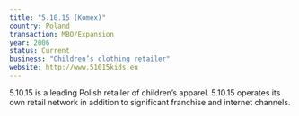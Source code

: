 ```yaml
---
title: "5.10.15 (Komex)"
country: Poland
transaction: MBO/Expansion
year: 2006
status: Current
business: "Children’s clothing retailer"
website: http://www.51015kids.eu
---
```


5.10.15 is a leading Polish retailer of children’s apparel. 5.10.15 operates its own retail network in addition to significant franchise and internet channels.
